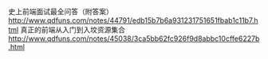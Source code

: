 史上前端面试最全问答（附答案）http://www.qdfuns.com/notes/44791/edb15b7b6a931231751651fbab1c11b7.html
真正的前端从入门到入坟资源集合 http://www.qdfuns.com/notes/45038/3ca5bb62fc926f9d8abbc10cffe6227b.html

